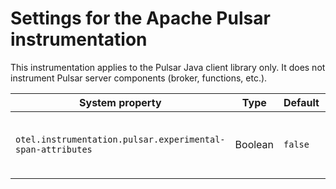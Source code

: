 # Settings for the Apache Pulsar instrumentation

This instrumentation applies to the Pulsar Java client library only. It does not instrument
Pulsar server components (broker, functions, etc.).

| System property                                            | Type    | Default | Description                                         |
| ---------------------------------------------------------- | ------- | ------- | --------------------------------------------------- |
| `otel.instrumentation.pulsar.experimental-span-attributes` | Boolean | `false` | Enable the capture of experimental span attributes. |
